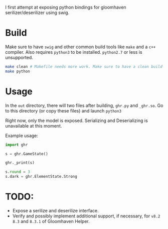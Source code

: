 I first attempt at exposing python bindings for gloomhaven serilizer/deserilizer using swig.

# Build

Make sure to have `swig` and other common build tools like `make` and a `c++` compiler.
Also requires `python3` to be installed. `python2.7` or less is unsupported.

```bash
make clean # Makefile needs more work. Make sure to have a clean build
make python
```

# Usage

In the `out` directory, there will two files after building, `ghr.py` and `_ghr.so`.
Go to this directory (or copy these files) and launch `python3`

Right now, only the model is exposed. Serializing and Deserializing is unavailable at this moment.


Example usage:
```python
import ghr

s = ghr.GameState()

ghr._print(s)

s.round = 3
s.dark = ghr.ElementState.Strong
```

# TODO:

* Expose a serilize and deserilize interface.
* Verify and possibly implement additional support, if necessary, for `v8.2` `8.3` and `8.3.1` of Gloomhaven Helper.
